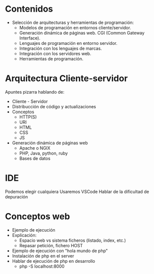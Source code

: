 # Contenidos
- Selección de arquitecturas y herramientas de programación:
  - Modelos de programación en entornos cliente/servidor.
  - Generación dinámica de páginas web. CGI (Common Gateway Interface).
  - Lenguajes de programación en entorno servidor.
  - Integración con los lenguajes de marcas.
  - Integración con los servidores web.
  - Herramientas de programación.

# Arquitectura Cliente-servidor

Apuntes pizarra hablando de:

- Cliente - Servidor
- Distribucción de código y actualizaciones
- Conceptos
  - HTTP(S)
  - URI
  - HTML
  - CSS
  - JS
- Generación dinámica de páginas web
  - Apache o NGIX
  - PHP, Java, python, ruby
  - Bases de datos

# IDE

Podemos elegir cualquiera Usaremos VSCode
Hablar de la dificultad de depuración

# Conceptos web

- Ejemplo de ejecución
- Explicación:
  - Espacio web vs sistema ficheros (listado, index, etc.)
  - Repasar petición, fichero HOST
- Ejemplo de ejecución con "hola mundo de php"
- Instalación de php en el server
- Hablar de ejecución de php en desarrollo
  - php -S localhost:8000